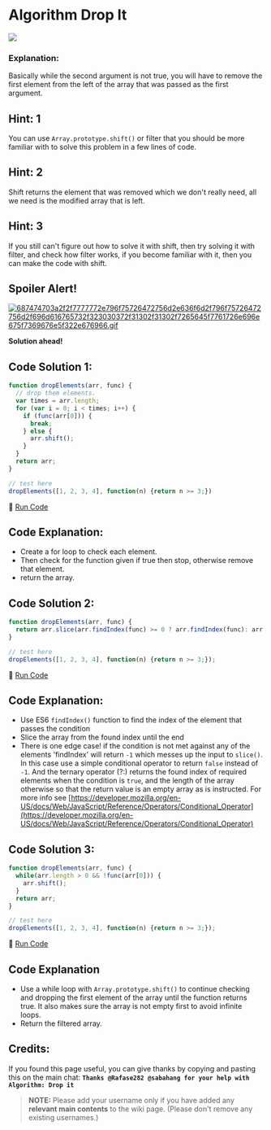 # Algorithm Drop It

![](https://i.imgur.com/goyTFy2.png)

### Explanation:

Basically while the second argument is not true, you will have to remove the first element from the left of the array that was passed as the first argument.

## Hint: 1

You can use `Array.prototype.shift()` or filter that you should be more familiar with to solve this problem in a few lines of code.

## Hint: 2

Shift returns the element that was removed which we don't really need, all we need is the modified array that is left.

## Hint: 3

If you still can't figure out how to solve it with shift, then try solving it with filter, and check how filter works, if you become familiar with it, then you can make the code with shift.

## Spoiler Alert!

[![687474703a2f2f7777772e796f75726472756d2e636f6d2f796f75726472756d2f696d616765732f323030372f31302f31302f7265645f7761726e696e675f7369676e5f322e676966.gif](https://files.gitter.im/FreeCodeCamp/Wiki/nlOm/thumb/687474703a2f2f7777772e796f75726472756d2e636f6d2f796f75726472756d2f696d616765732f323030372f31302f31302f7265645f7761726e696e675f7369676e5f322e676966.gif)](https://files.gitter.im/FreeCodeCamp/Wiki/nlOm/687474703a2f2f7777772e796f75726472756d2e636f6d2f796f75726472756d2f696d616765732f323030372f31302f31302f7265645f7761726e696e675f7369676e5f322e676966.gif)

**Solution ahead!**

## Code Solution 1:

```javascript
function dropElements(arr, func) {
  // drop them elements.
  var times = arr.length;
  for (var i = 0; i < times; i++) {
    if (func(arr[0])) {
      break;
    } else {
      arr.shift();
    }
  }
  return arr;
}

// test here
dropElements([1, 2, 3, 4], function(n) {return n >= 3;})
```

:rocket: [Run Code](https://repl.it/CLna/0)

## Code Explanation:

- Create a for loop to check each element.
- Then check for the function given if true then stop, otherwise remove that element.
- return the array.

## Code Solution 2:

```javascript
function dropElements(arr, func) {
  return arr.slice(arr.findIndex(func) >= 0 ? arr.findIndex(func): arr.length, arr.length);
}

// test here
dropElements([1, 2, 3, 4], function(n) {return n >= 3;});
```

:rocket: [Run Code](https://repl.it/CLnc/0)

## Code Explanation:

- Use ES6 `findIndex()` function to find the index of the element that passes the condition
- Slice the array from the found index until the end
- There is one edge case! if the condition is not met against any of the elements 'findIndex' will return `-1` which messes up the input to `slice()`. In this case use a simple conditional operator to return `false` instead of `-1`. And the ternary operator (?:) returns the found index of required elements when the condition is `true`, and the length of the array otherwise so that the return value is an empty array as is instructed. For more info see [https://developer.mozilla.org/en-US/docs/Web/JavaScript/Reference/Operators/Conditional_Operator](https://developer.mozilla.org/en-US/docs/Web/JavaScript/Reference/Operators/Conditional_Operator)

## Code Solution 3:

```javascript
function dropElements(arr, func) {
  while(arr.length > 0 && !func(arr[0])) {
    arr.shift();
  }
  return arr;
}

// test here
dropElements([1, 2, 3, 4], function(n) {return n >= 3;});
```

:rocket: [Run Code](https://repl.it/CLnf/0)

## Code Explanation

- Use a while loop with `Array.prototype.shift()` to continue checking and dropping the first element of the array until the function returns true. It also makes sure the array is not empty first to avoid infinite loops.
- Return the filtered array.

## Credits:

If you found this page useful, you can give thanks by copying and pasting this on the main chat: **`Thanks @Rafase282 @sabahang for your help with Algorithm: Drop it`**

> **NOTE:** Please add your username only if you have added any **relevant main contents** to the wiki page. (Please don't remove any existing usernames.)
